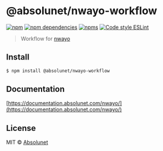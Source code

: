 # @absolunet/nwayo-workflow

[![npm](https://img.shields.io/npm/v/@absolunet/nwayo-workflow.svg)](https://www.npmjs.com/package/@absolunet/nwayo-workflow)
[![npm dependencies](https://david-dm.org/absolunet/nwayo/status.svg?path=packages/workflow)](https://david-dm.org/absolunet/nwayo?path=packages/workflow)
[![npms](https://badges.npms.io/%40absolunet%2Fnwayo-workflow.svg)](https://npms.io/search?q=%40absolunet%2Fnwayo-workflow)
[![Code style ESLint](https://img.shields.io/badge/code_style-@absolunet/node-659d32.svg)](https://github.com/absolunet/eslint-config-node)

> Workflow for [nwayo](https://documentation.absolunet.com/nwayo/)


## Install

```bash
$ npm install @absolunet/nwayo-workflow
```

## Documentation

[https://documentation.absolunet.com/nwayo/](https://documentation.absolunet.com/nwayo/)

## License

MIT © [Absolunet](https://absolunet.com)
